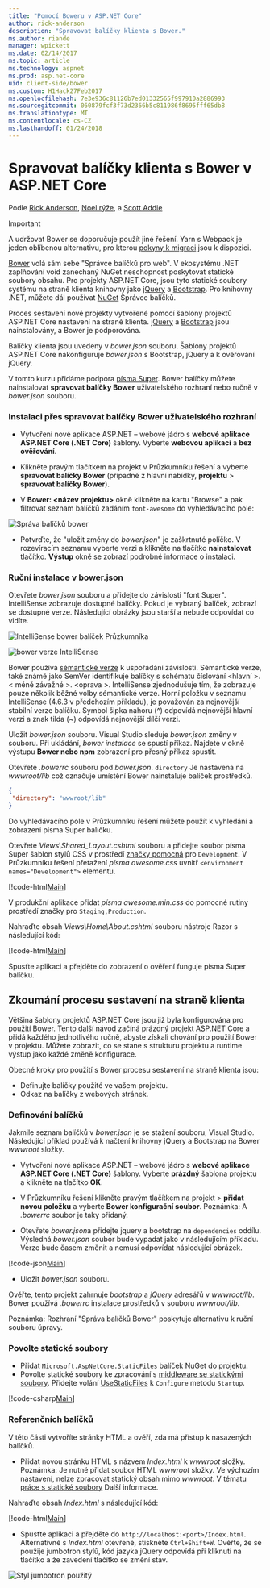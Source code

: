 ```yaml
---
title: "Pomocí Boweru v ASP.NET Core"
author: rick-anderson
description: "Spravovat balíčky klienta s Bower."
ms.author: riande
manager: wpickett
ms.date: 02/14/2017
ms.topic: article
ms.technology: aspnet
ms.prod: asp.net-core
uid: client-side/bower
ms.custom: H1Hack27Feb2017
ms.openlocfilehash: 7e3e936c81126b7ed01332565f997910a2886993
ms.sourcegitcommit: 060879fcf3f73d2366b5c811986f8695fff65db8
ms.translationtype: MT
ms.contentlocale: cs-CZ
ms.lasthandoff: 01/24/2018
---
```

# <a name="manage-client-side-packages-with-bower-in-aspnet-core"></a>Spravovat balíčky klienta s Bower v ASP.NET Core

Podle [Rick Anderson](https://twitter.com/RickAndMSFT), [Noel rýže](https://blog.falafel.com/falafel-software-recognized-sitefinity-website-year/), a [Scott Addie](https://scottaddie.com) 

> [!IMPORTANT]
> A udržovat Bower se doporučuje použít jiné řešení. Yarn s Webpack je jeden oblíbenou alternativu, pro kterou [pokyny k migraci](https://bower.io/blog/2017/how-to-migrate-away-from-bower/) jsou k dispozici.

[Bower](https://bower.io/) volá sám sebe "Správce balíčků pro web". V ekosystému .NET zaplňování void zanechaný NuGet neschopnost poskytovat statické soubory obsahu. Pro projekty ASP.NET Core, jsou tyto statické soubory systému na straně klienta knihovny jako [jQuery](http://jquery.com/) a [Bootstrap](http://getbootstrap.com/). Pro knihovny .NET, můžete dál používat [NuGet](https://www.nuget.org/) Správce balíčků.

Proces sestavení nové projekty vytvořené pomocí šablony projektů ASP.NET Core nastavení na straně klienta. [jQuery](http://jquery.com/) a [Bootstrap](http://getbootstrap.com/) jsou nainstalovány, a Bower je podporována.

Balíčky klienta jsou uvedeny v *bower.json* souboru. Šablony projektů ASP.NET Core nakonfiguruje *bower.json* s Bootstrap, jQuery a k ověřování jQuery.

V tomto kurzu přidáme podpora [písma Super](http://fontawesome.io). Bower balíčky můžete nainstalovat **spravovat balíčky Bower** uživatelského rozhraní nebo ručně v *bower.json* souboru.

### <a name="installation-via-manage-bower-packages-ui"></a>Instalaci přes spravovat balíčky Bower uživatelského rozhraní

* Vytvoření nové aplikace ASP.NET – webové jádro s **webové aplikace ASP.NET Core (.NET Core)** šablony. Vyberte **webovou aplikaci** a **bez ověřování**.

* Klikněte pravým tlačítkem na projekt v Průzkumníku řešení a vyberte **spravovat balíčky Bower** (případně z hlavní nabídky, **projektu** > **spravovat balíčky Bower**).

* V **Bower: \<název projektu\>**  okně klikněte na kartu "Browse" a pak filtrovat seznam balíčků zadáním `font-awesome` do vyhledávacího pole:

 ![Správa balíčků bower](bower/_static/manage-bower-packages.png)

* Potvrďte, že "uložit změny do *bower.json*" je zaškrtnuté políčko. V rozevíracím seznamu vyberte verzi a klikněte na tlačítko **nainstalovat** tlačítko. **Výstup** okně se zobrazí podrobné informace o instalaci.

### <a name="manual-installation-in-bowerjson"></a>Ruční instalace v bower.json

Otevřete *bower.json* souboru a přidejte do závislosti "font Super". IntelliSense zobrazuje dostupné balíčky. Pokud je vybraný balíček, zobrazí se dostupné verze. Následující obrázky jsou starší a nebude odpovídat co vidíte.

![IntelliSense bower balíček Průzkumníka](bower/_static/add-package.png)

![bower verze IntelliSense](bower/_static/version-intelliSense.png)

Bower používá [sémantické verze](http://semver.org/) k uspořádání závislosti. Sémantické verze, také známé jako SemVer identifikuje balíčky s schématu číslování \<hlavní >.\< méně závažné >. \<oprava >. IntelliSense zjednodušuje tím, že zobrazuje pouze několik běžné volby sémantické verze. Horní položku v seznamu IntelliSense (4.6.3 v předchozím příkladu), je považován za nejnovější stabilní verze balíčku. Symbol šipka nahoru (^) odpovídá nejnovější hlavní verzi a znak tilda (~) odpovídá nejnovější dílčí verzi.

Uložit *bower.json* souboru. Visual Studio sleduje *bower.json* změny v souboru. Při ukládání, *bower instalace* se spustí příkaz. Najdete v okně výstupu **Bower nebo npm** zobrazení pro přesný příkaz spustit.

Otevřete *.bowerrc* souboru pod *bower.json*. `directory` Je nastavena na *wwwroot/lib* což označuje umístění Bower nainstaluje balíček prostředků.

```json
{
 "directory": "wwwroot/lib"
}
```

Do vyhledávacího pole v Průzkumníku řešení můžete použít k vyhledání a zobrazení písma Super balíčku.

Otevřete *Views\Shared\_Layout.cshtml* souboru a přidejte soubor písma Super šablon stylů CSS v prostředí [značky pomocná](xref:mvc/views/tag-helpers/intro) pro `Development`. V Průzkumníku řešení přetažení *písma awesome.css* uvnitř `<environment names="Development">` elementu.

[!code-html[Main](bower/sample/_Layout.cshtml?highlight=4&range=9-13)]

V produkční aplikace přidat *písma awesome.min.css* do pomocné rutiny prostředí značky pro `Staging,Production`.

Nahraďte obsah *Views\Home\About.cshtml* souboru nástroje Razor s následující kód:

[!code-html[Main](bower/sample/About.cshtml)]

Spusťte aplikaci a přejděte do zobrazení o ověření funguje písma Super balíčku.

## <a name="exploring-the-client-side-build-process"></a>Zkoumání procesu sestavení na straně klienta

Většina šablony projektů ASP.NET Core jsou již byla konfigurována pro použití Bower. Tento další návod začíná prázdný projekt ASP.NET Core a přidá každého jednotlivého ručně, abyste získali chování pro použití Bower v projektu. Můžete zobrazit, co se stane s strukturu projektu a runtime výstup jako každé změně konfigurace.

Obecné kroky pro použití s Bower procesu sestavení na straně klienta jsou:

* Definujte balíčky použité ve vašem projektu. <!-- once defined, you don't need to download them, VS does -->
* Odkaz na balíčky z webových stránek.

### <a name="define-packages"></a>Definování balíčků

Jakmile seznam balíčků v *bower.json* je se stažení souboru, Visual Studio. Následující příklad používá k načtení knihovny jQuery a Bootstrap na Bower *wwwroot* složky.

* Vytvoření nové aplikace ASP.NET – webové jádro s **webové aplikace ASP.NET Core (.NET Core)** šablony. Vyberte **prázdný** šablona projektu a klikněte na tlačítko **OK**.

* V Průzkumníku řešení klikněte pravým tlačítkem na projekt > **přidat novou položku** a vyberte **Bower konfigurační soubor**. Poznámka: A *.bowerrc* soubor je taky přidaný.

* Otevřete *bower.json*a přidejte jquery a bootstrap na `dependencies` oddílu. Výsledná *bower.json* soubor bude vypadat jako v následujícím příkladu. Verze bude časem změnit a nemusí odpovídat následující obrázek.

[!code-json[Main](bower/sample/bower.json?highlight=5,6)]

* Uložit *bower.json* souboru.

 Ověřte, tento projekt zahrnuje *bootstrap* a *jQuery* adresářů v *wwwroot/lib*. Bower používá *.bowerrc* instalace prostředků v souboru *wwwroot/lib*.

 Poznámka: Rozhraní "Správa balíčků Bower" poskytuje alternativu k ruční souboru úpravy.

### <a name="enable-static-files"></a>Povolte statické soubory

* Přidat `Microsoft.AspNetCore.StaticFiles` balíček NuGet do projektu.
* Povolte statické soubory ke zpracování s [middleware se statickými soubory](https://docs.microsoft.com/aspnet/core/api/microsoft.aspnetcore.builder.staticfileextensions). Přidejte volání [UseStaticFiles](https://docs.microsoft.com/aspnet/core/api/microsoft.aspnetcore.builder.staticfileextensions) k `Configure` metodu `Startup`.

[!code-csharp[Main](bower/sample/Startup.cs?highlight=9)]

### <a name="reference-packages"></a>Referenčních balíčků

V této části vytvoříte stránky HTML a ověří, zda má přístup k nasazených balíčků.

* Přidat novou stránku HTML s názvem *Index.html* k *wwwroot* složky. Poznámka: Je nutné přidat soubor HTML *wwwroot* složky. Ve výchozím nastavení, nelze zpracovat statický obsah mimo *wwwroot*. V tématu [práce s statické soubory](xref:fundamentals/static-files) Další informace.

 Nahraďte obsah *Index.html* s následující kód:

[!code-html[Main](bower/sample/Index.html)]

* Spusťte aplikaci a přejděte do `http://localhost:<port>/Index.html`. Alternativně s *Index.html* otevřené, stiskněte `Ctrl+Shift+W`. Ověřte, že se použije jumbotron stylů, kód jazyka jQuery odpovídá při kliknutí na tlačítko a že zavedení tlačítko se změní stav.

 ![Styl jumbotron použitý](bower/_static/jumbotron.png)
